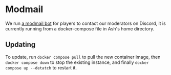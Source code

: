 # Modmail

We run [a modmail bot](https://github.com/modmail-dev/modmail) for players to contact our moderators on Discord, it is currently running from a docker-compose file in Ash's home directory.

## Updating

To update, run `docker compose pull` to pull the new container image, then `docker compose down` to stop the existing instance, and finally `docker compose up --detatch` to restart it.
